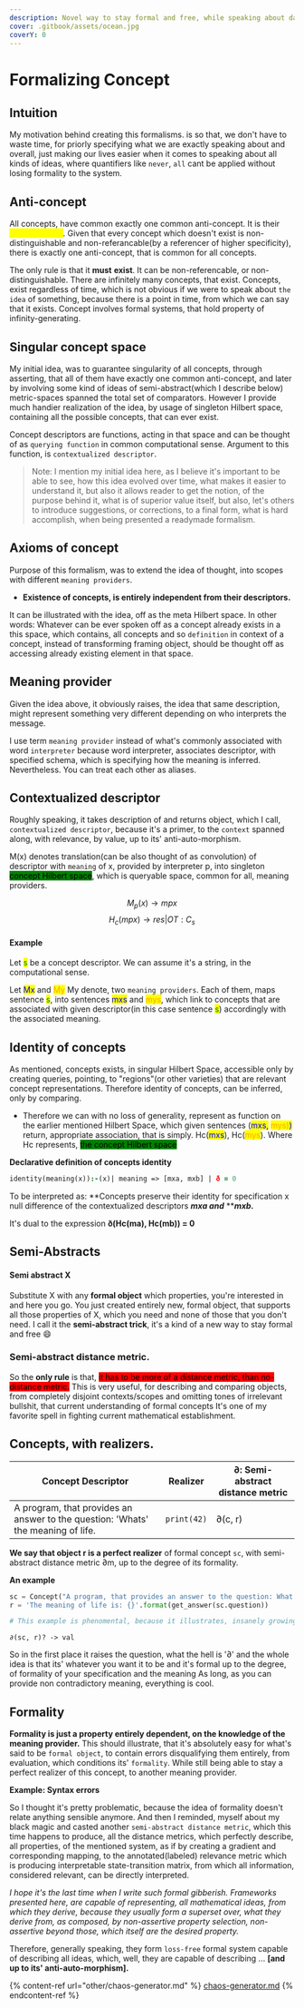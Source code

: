```yaml
---
description: Novel way to stay formal and free, while speaking about daily life
cover: .gitbook/assets/ocean.jpg
coverY: 0
---
```


# Formalizing Concept

## Intuition

My motivation behind creating this formalisms. is so that, we don't have to waste time, for priorly specifying what we are exactly speaking about and overall, just making our lives easier when it comes to speaking about all kinds of ideas, where quantifiers like `never`, `all` cant be applied without losing formality to the system.

## Anti-concept

All concepts, have common exactly one common anti-concept. It is their <mark style="color:yellow;">non-existance</mark>. Given that every concept which doesn't exist is non-distinguishable and non-referancable(by a referencer of  higher specificity), there is exactly one anti-concept, that is common for all concepts.

The only rule is that it **must** **exist**. It can be non-referencable, or non-distinguishable. There are infinitely many concepts, that exist. Concepts, exist regardless of time, which is not obvious if we were to speak about `the idea` of something, because there is a point in time, from which we can say that it exists. Concept involves formal systems, that hold property of infinity-generating.

## Singular concept space

My initial idea, was to guarantee singularity of all concepts, through asserting, that all of them have exactly one common anti-concept, and later by involving some kind of ideas of semi-abstract(which I describe below) metric-spaces spanned the total set of comparators. However I  provide much handier realization of the idea, by usage of singleton Hilbert space, containing all the possible concepts, that can ever exist.

Concept descriptors are functions, acting in that space and can be thought of as `querying function` in common computational sense. Argument to this function, is `contextualized descriptor`.&#x20;

> Note: I mention my initial idea here, as I believe it's important to be able to see, how this idea evolved over time, what makes it easier to understand it, but also it allows reader to get the notion, of the purpose behind it, what is of superior value itself, but also, let's others to introduce suggestions, or corrections, to a final form, what is hard accomplish, when being presented a readymade formalism.

## Axioms of concept

Purpose of this formalism, was to extend the idea of thought, into scopes with different `meaning providers`.

* **Existence of concepts, is entirely independent from their descriptors.**

It can be illustrated with the idea, off as the meta Hilbert space. In other words: Whatever can be ever spoken off as a concept already exists in a this space, which contains, all concepts and so `definition` in context of a concept, instead of transforming framing object, should be thought off as accessing already existing element in that space.

## Meaning provider

Given the idea above, it obviously raises, the idea that same description, might represent something very different depending on who interprets the message.

I use term `meaning provider` instead of what's commonly associated with word `interpreter` because word interpreter, associates descriptor, with specified schema, which is specifying how the meaning is inferred. Nevertheless. You can treat each other as aliases.

## **Contextualized descriptor**

Roughly speaking, it takes description of and returns object, which I call, `contextualized descriptor`, because it's a primer, to the `context` spanned along, with relevance, by value, up to its' anti-auto-morphism.

M(x) denotes translation(can be also thought of as convolution) of descriptor with `meaning` of x, provided by interpreter p, into singleton <mark style="background-color:green;">concept Hilbert space</mark>, which is queryable space, common for all, meaning providers.

$$M_p(x) \rightarrow mpx$$ $$H_c(mpx) \rightarrow res | OT:C_s$$

#### Example

Let <mark style="color:green;">s</mark> be a concept descriptor. We can assume it's a string, in the computational sense.&#x20;

Let <mark style="color:blue;">Mx</mark> and <mark style="color:orange;">My</mark> My denote, two `meaning providers`. Each of them, maps sentence <mark style="color:green;">s</mark>, into sentences <mark style="color:blue;">mxs</mark> and <mark style="color:orange;">mys</mark>, which link to concepts that are associated with given descriptor(in this case sentence <mark style="color:green;">s</mark>) accordingly with the associated meaning.

## Identity of concepts

As mentioned, concepts exists, in singular Hilbert Space, accessible only by creating queries, pointing, to "regions"(or other varieties) that are relevant concept representations. Therefore identity of concepts, can be inferred, only by comparing.

* Therefore we can with no loss of generality, represent as function on the earlier mentioned Hilbert Space, which given sentences (<mark style="color:blue;">mxs,</mark> <mark style="color:orange;">mys)</mark><mark style="color:blue;">)</mark> return, appropriate association, that is simply. Hc(<mark style="color:blue;">mxs</mark>), Hc(<mark style="color:orange;">mys</mark>). Where Hc represents, <mark style="background-color:green;">the concept Hilbert space</mark>&#x20;

**Declarative definition of concepts identity**

```prolog
identity(meaning(x)):-(x)| meaning => [mxa, mxb] | ð = 0
```

To be interpreted as: **Concepts preserve their identity for specification x null difference of the contextualized descriptors **_**mxa  and**_**  **_**mxb.**_

It's dual to the expression **ð(Hc(ma), Hc(mb)) = 0**

## Semi-Abstracts&#x20;

#### Semi abstract X

Substitute X with any **formal object** which properties, you're interested in and here you go. You just created entirely new, formal object, that supports all those properties of X, which you need and none of those that you don't need. I call it the **semi-abstract trick**, it's a kind of a new way to stay formal and free :smile:

### Semi-abstract distance metric.

So the **only rule** is that, <mark style="background-color:red;">it has to be more of a distance metric, than no-distance metric.</mark> This is very useful, for describing and comparing objects, from completely disjoint contexts/scopes and omitting tones of irrelevant bullshit, that current understanding of formal concepts It's one of my favorite spell in fighting current mathematical establishment.

## Concepts, with realizers.

| Concept Descriptor                                                               | Realizer    | ∂: Semi-abstract distance metric |
| -------------------------------------------------------------------------------- | ----------- | -------------------------------- |
| A program, that provides an answer to the question: 'Whats' the meaning of life. | `print(42)` | ∂(c, r)                          |

**We say that object r is a perfect realizer** of formal concept `sc`, with semi-abstract distance metric ∂m, up to the degree of its formality.

**An example**

```python
sc = Concept("A program, that provides an answer to the question: What's meaning of life?")
r = 'The meaning of life is: {}'.format(get_answer(sc.question))

# This example is phenomental, because it illustrates, insanely growing, complexity, when trying to clearly define all the relevant ideas
```

`∂(sc, r)? -> val`

So in the first place it raises the question, what the hell is '∂' and the whole idea is that its' whatever you want it to be and it's formal up to the degree, of formality of your specification and the meaning As long, as you can provide non contradictory meaning, everything is cool.

## Formality

**Formality is just a property entirely dependent, on the knowledge of the meaning provider.** This should illustrate, that it's absolutely easy for what's said to be `formal object`, to contain errors disqualifying them entirely, from evaluation, which conditions its' `formality`. While still being able to stay a perfect realizer of this concept, to another meaning provider.

**Example: Syntax errors**

So I thought it's pretty problematic, because the idea of formality doesn't relate anything sensible anymore. And then I reminded, myself about my black magic and casted another `semi-abstract distance metric`, which this time happens to produce, all the distance metrics, which perfectly describe, all properties, of the mentioned system, as if by creating a gradient and corresponding mapping, to the annotated(labeled) relevance metric which is producing interpretable state-transition matrix, from which all information, considered relevant, can be directly interpreted.

_I hope it's the last time when I write such formal gibberish. Frameworks presented here, are capable of representing, all mathematical ideas, from which they derive, because they usually form a superset over, what they derive from, as composed, by non-assertive property selection, non-assertive beyond those, which itself are the desired property._

Therefore, generally speaking, they form `loss-free` formal system capable of describing all ideas, which, well, they are capable of describing ... **\[and up to its' anti-auto-morphism].**

{% content-ref url="other/chaos-generator.md" %}
[chaos-generator.md](other/chaos-generator.md)
{% endcontent-ref %}
